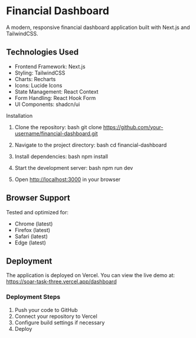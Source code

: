 # Financial Dashboard

A modern, responsive financial dashboard application built with Next.js and TailwindCSS. 

## Technologies Used

- Frontend Framework: Next.js
- Styling: TailwindCSS
- Charts: Recharts
- Icons: Lucide Icons
- State Management: React Context
- Form Handling: React Hook Form
- UI Components: shadcn/ui

Installation

1. Clone the repository:
bash
git clone https://github.com/your-username/financial-dashboard.git


2. Navigate to the project directory:
bash
cd financial-dashboard


3. Install dependencies:
bash
npm install


4. Start the development server:
bash
npm run dev


5. Open [http://localhost:3000](http://localhost:3000) in your browser

## Browser Support

Tested and optimized for:
- Chrome (latest)
- Firefox (latest)
- Safari (latest)
- Edge (latest)

## Deployment

The application is deployed on Vercel. You can view the live demo at: https://soar-task-three.vercel.app/dashboard

### Deployment Steps
1. Push your code to GitHub
2. Connect your repository to Vercel
3. Configure build settings if necessary
4. Deploy
